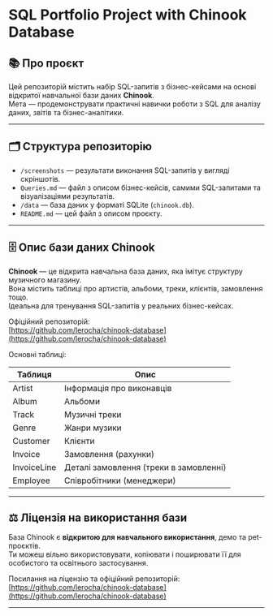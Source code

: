 # SQL Portfolio Project with Chinook Database

## 📚 Про проєкт

Цей репозиторій містить набір SQL-запитів з бізнес-кейсами на основі відкритої навчальної бази даних **Chinook**.  
Мета — продемонструвати практичні навички роботи з SQL для аналізу даних, звітів та бізнес-аналітики.

---

## 🗂️ Структура репозиторію

- `/screenshots` — результати виконання SQL-запитів у вигляді скріншотів.  
- `Queries.md` — файл з описом бізнес-кейсів, самими SQL-запитами та візуалізаціями результатів.  
- `/data` — база даних у форматі SQLite (`chinook.db`).  
- `README.md` — цей файл з описом проєкту.

---

## 🗄️ Опис бази даних Chinook

**Chinook** — це відкрита навчальна база даних, яка імітує структуру музичного магазину.  
Вона містить таблиці про артистів, альбоми, треки, клієнтів, замовлення тощо.  
Ідеальна для тренування SQL-запитів у реальних бізнес-кейсах.

Офіційний репозиторій:  
[https://github.com/lerocha/chinook-database](https://github.com/lerocha/chinook-database)

Основні таблиці:

| Таблиця     | Опис                                  |
|-------------|-------------------------------------|
| Artist      | Інформація про виконавців            |
| Album       | Альбоми                            |
| Track       | Музичні треки                      |
| Genre       | Жанри музики                       |
| Customer    | Клієнти                           |
| Invoice     | Замовлення (рахунки)               |
| InvoiceLine | Деталі замовлення (треки в замовленні) |
| Employee    | Співробітники (менеджери)          |

---

## ⚖️ Ліцензія на використання бази

База Chinook є **відкритою для навчального використання**, демо та pet-проєктів.  
Ти можеш вільно використовувати, копіювати і поширювати її для особистого та освітнього застосування.

Посилання на ліцензію та офіційний репозиторій:  
[https://github.com/lerocha/chinook-database](https://github.com/lerocha/chinook-database)

---

